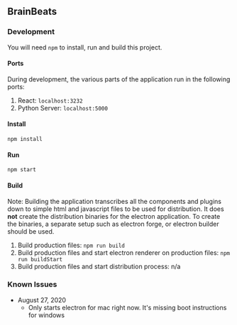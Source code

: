 ## BrainBeats

### Development

You will need `npm` to install, run and build this project.

#### Ports

During development, the various parts of the application run in the following ports:

1. React: `localhost:3232`
2. Python Server: `localhost:5000`

#### Install

`npm install`

#### Run

`npm start`

#### Build

Note: Building the application transcribes all the components and plugins down to simple html and javascript files to
be used for distribution. It does **not** create the distribution binaries for the electron application. To create the
binaries, a separate setup such as electron forge, or electron builder should be used.

1. Build production files: `npm run build`
2. Build production files and start electron renderer on production files: `npm run buildStart`
3. Build production files and start distribution process: n/a

### Known Issues

- August 27, 2020
  - Only starts electron for mac right now. It's missing boot instructions for windows
